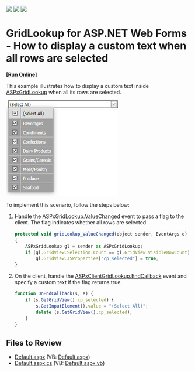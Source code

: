 <!-- default badges list -->
![](https://img.shields.io/endpoint?url=https://codecentral.devexpress.com/api/v1/VersionRange/128530864/13.1.5%2B)
[![](https://img.shields.io/badge/Open_in_DevExpress_Support_Center-FF7200?style=flat-square&logo=DevExpress&logoColor=white)](https://supportcenter.devexpress.com/ticket/details/E4862)
[![](https://img.shields.io/badge/📖_How_to_use_DevExpress_Examples-e9f6fc?style=flat-square)](https://docs.devexpress.com/GeneralInformation/403183)
<!-- default badges end -->

# GridLookup for ASP.NET Web Forms - How to display a custom text when all rows are selected
<!-- run online -->
**[[Run Online]](https://codecentral.devexpress.com/128530864/)**
<!-- run online end -->

This example illustrates how to display a custom text inside [ASPxGridLookup](https://docs.devexpress.com/AspNet/DevExpress.Web.ASPxGridLookup) when all its rows are selected.

![Custom Select All Text](select-all.png)

To implement this scenario, follow the steps below:

1. Handle the [ASPxGridLookup.ValueChanged](https://docs.devexpress.com/AspNet/DevExpress.Web.ASPxEdit.ValueChanged) event to pass a flag to the client. The flag indicates whether all rows are selected.

    ```js
    protected void gridLookup_ValueChanged(object sender, EventArgs e)
    {
        ASPxGridLookup gl = sender as ASPxGridLookup;
        if (gl.GridView.Selection.Count == gl.GridView.VisibleRowCount)
            gl.GridView.JSProperties["cp_selected"] = true;
    }

    ```

2. On the client, handle the [ASPxClientGridLookup.EndCallback](https://docs.devexpress.com/AspNet/js-ASPxClientGridLookup.EndCallback) event and specify a custom text if the flag returns true.


    ```js
    function OnEndCallback(s, e) {
        if (s.GetGridView().cp_selected) {
            s.GetInputElement().value = "(Select All)";
            delete (s.GetGridView().cp_selected);
        }
    }
    ```

## Files to Review

* [Default.aspx](./CS/WebSite/Default.aspx) (VB: [Default.aspx](./VB/WebSite/Default.aspx))
* [Default.aspx.cs](./CS/WebSite/Default.aspx.cs) (VB: [Default.aspx.vb](./VB/WebSite/Default.aspx.vb))
